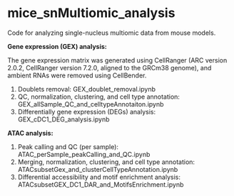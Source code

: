 # mice_snMultiomic_analysis

Code for analyzing single-nucleus multiomic data from mouse models.

**Gene expression (GEX) analysis:**

The gene expression matrix was generated using CellRanger (ARC version 2.0.2, CellRanger version 7.2.0, aligned to the GRCm38 genome), and ambient RNAs were removed using CellBender.
1. Doublets removal: GEX_doublet_removal.ipynb
2. QC, normalization, clustering, and cell type annotation: GEX_allSample_QC_and_celltypeAnnotaiton.ipynb
3. Differentially gene expression (DEGs) analysis: GEX_cDC1_DEG_analysis.ipynb

**ATAC analysis:**
1. Peak calling and QC (per sample): ATAC_perSample_peakCalling_and_QC.ipynb
2. Merging, normalization, clustering, and cell type annotation: ATACsubsetGex_and_clusterCellTypeAnnotation.ipynb
3. Differential accessibility and motif enrichment analysis: ATACsubsetGEX_DC1_DAR_and_MotifsEnrichment.ipynb
